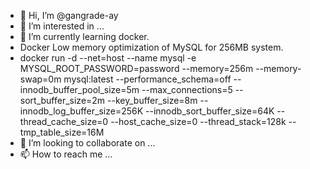 - 👋 Hi, I’m @gangrade-ay
- 👀 I’m interested in ...
- 🌱 I’m currently learning docker.
- Docker Low memory optimization of MySQL for 256MB system.
- docker run -d --net=host --name mysql -e MYSQL_ROOT_PASSWORD=password --memory=256m --memory-swap=0m mysql:latest --performance_schema=off --innodb_buffer_pool_size=5m --max_connections=5 --sort_buffer_size=2m --key_buffer_size=8m --innodb_log_buffer_size=256K --innodb_sort_buffer_size=64K --thread_cache_size=0 --host_cache_size=0 --thread_stack=128k --tmp_table_size=16M
- 💞️ I’m looking to collaborate on ...
- 📫 How to reach me ...

<!---
gangrade-ay/gangrade-ay is a ✨ special ✨ repository because its `README.md` (this file) appears on your GitHub profile.
You can click the Preview link to take a look at your changes.
--->
